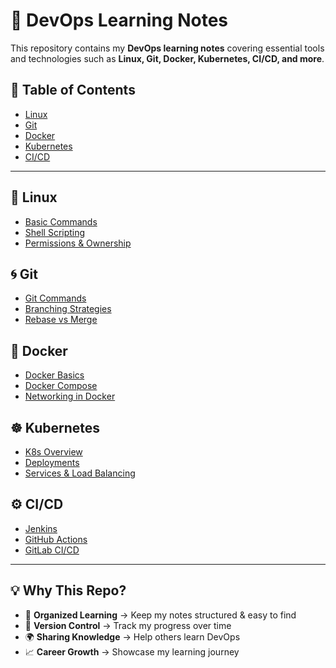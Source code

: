 # 🚀 DevOps Learning Notes

This repository contains my **DevOps learning notes** covering essential tools and technologies such as **Linux, Git, Docker, Kubernetes, CI/CD, and more**.  

## 📂 Table of Contents
- [Linux](Linux)
- [Git](#git-git)
- [Docker](#whale-docker)
- [Kubernetes](#kubernetes)
- [CI/CD](#gear-ci/cd)

---

## 🐧 Linux
- [Basic Commands](Linux/Basic-Commands.md)
- [Shell Scripting](Linux/shell-scripting.md)
- [Permissions & Ownership](Linux/permissions.md)

## 🌀 Git
- [Git Commands](Git/git-commands.md)
- [Branching Strategies](Git/branching.md)
- [Rebase vs Merge](Git/git-rebase-vs-merge.md)

## 🐳 Docker
- [Docker Basics](Docker/docker-basics.md)
- [Docker Compose](Docker/docker-compose.md)
- [Networking in Docker](Docker/docker-networking.md)

## ☸️ Kubernetes
- [K8s Overview](Kubernetes/k8s-overview.md)
- [Deployments](Kubernetes/deployment.md)
- [Services & Load Balancing](Kubernetes/services.md)

## ⚙️ CI/CD
- [Jenkins](CI-CD/jenkins.md)
- [GitHub Actions](CI-CD/github-actions.md)
- [GitLab CI/CD](CI-CD/gitlab-ci.md)

---

## 💡 Why This Repo?
- 📖 **Organized Learning** → Keep my notes structured & easy to find  
- 🔄 **Version Control** → Track my progress over time  
- 🌍 **Sharing Knowledge** → Help others learn DevOps  
- 📈 **Career Growth** → Showcase my learning journey  

